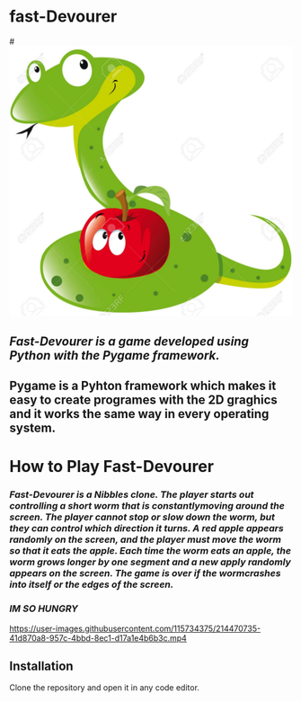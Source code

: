 # fast-Devourer
#![Alt text](happy.jpeg) 

## *Fast-Devourer is a game developed using Python with the Pygame framework.*



## **Pygame is a Pyhton framework which makes it easy to create programes with the 2D graghics and it works the same way in every operating system.**

# How to Play Fast-Devourer

### ***Fast-Devourer is a Nibbles clone. The player starts out controlling a short worm that is constantlymoving around the screen. The player cannot stop or slow down the worm, but they can control which direction it turns. A red apple appears randomly on the screen, and the player must move the worm so that it eats the apple. Each time the worm eats an apple, the worm grows longer by one segment and a new apply randomly appears on the screen. The game is over if the wormcrashes into itself or the edges of the screen.***


### ***IM SO HUNGRY***


https://user-images.githubusercontent.com/115734375/214470735-41d870a8-957c-4bbd-8ec1-d17a1e4b6b3c.mp4



## **Installation**
 Clone the repository and open it in any code editor. 
